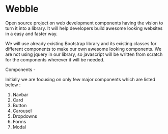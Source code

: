 <h1>Webble</h1>

Open source project on web development components having the vision to turn it into a library. It will help developers build awesome looking websites in a easy and faster way. 

We will use already existing Bootstrap library and its existing classes for different components to make our own awesome looking components. We are not using jquery in our library, so javascript will be written from scratch for the components wherever it will be needed.

Components -

Initially we are focusing on only few major components which are listed below :

1. Navbar
2. Card
3. Button
4. Carousel
5. Dropdowns
6. Forms
7. Modal




